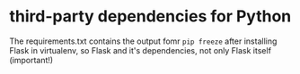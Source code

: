 # third-party dependencies for Python

The requirements.txt contains the output fomr `pip freeze` after installing Flask in virtualenv, so Flask and it's dependencies, not only Flask itself (important!)